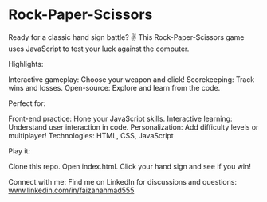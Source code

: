 # Rock-Paper-Scissors

Ready for a classic hand sign battle? ✌️ This Rock-Paper-Scissors game uses JavaScript to test your luck against the computer.

Highlights:

Interactive gameplay: Choose your weapon and click!
Scorekeeping: Track wins and losses.
Open-source: Explore and learn from the code.

Perfect for:

Front-end practice: Hone your JavaScript skills.
Interactive learning: Understand user interaction in code.
Personalization: Add difficulty levels or multiplayer!
Technologies: HTML, CSS, JavaScript

Play it:

Clone this repo.
Open index.html.
Click your hand sign and see if you win!

Connect with me:
Find me on LinkedIn for discussions and questions: www.linkedin.com/in/faizanahmad555
